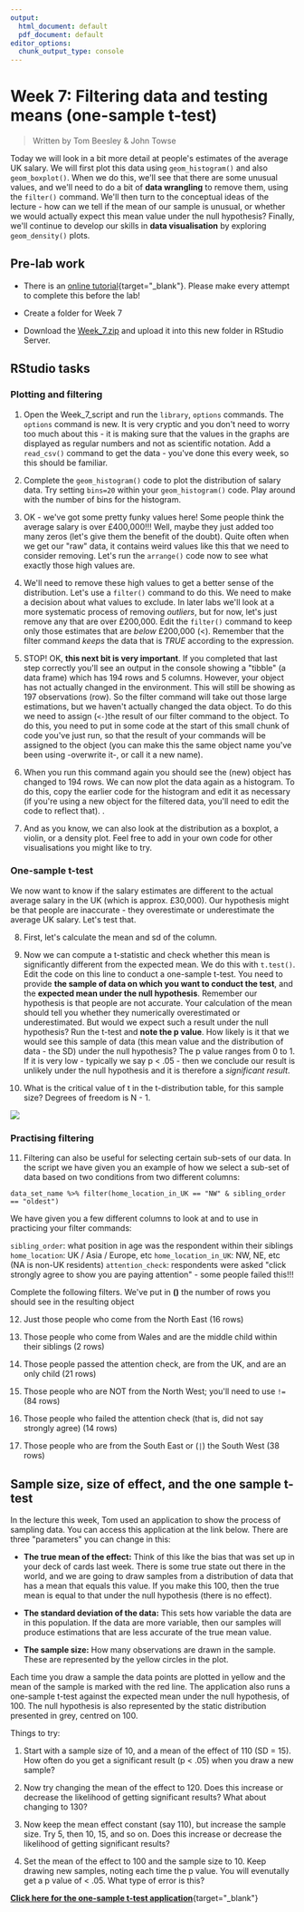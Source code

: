 ```yaml
---
output:
  html_document: default
  pdf_document: default
editor_options: 
  chunk_output_type: console
---
```





# Week 7: Filtering data and testing means (one-sample t-test)

> Written by Tom Beesley & John Towse

Today we will look in a bit more detail at people's estimates of the average UK salary. We will first plot this data using `geom_histogram()` and also `geom_boxplot()`. When we do this, we'll see that there are some unusual values, and we'll need to do a bit of **data wrangling** to remove them, using the `filter()` command. We'll then turn to the conceptual ideas of the lecture - how can we tell if the mean of our sample is unusual, or whether we would actually expect this mean value under the null hypothesis? Finally, we'll continue to develop our skills in **data visualisation** by exploring `geom_density()` plots.

## Pre-lab work

- There is an [online tutorial](https://ma-rconnect.lancs.ac.uk/PSYC121_Week_7_labprep/){target="_blank"}. Please make every attempt to complete this before the lab! 


- Create a folder for Week 7

- Download the [Week_7.zip](files/Week_7/Week_7.zip) and upload it into this new folder in RStudio Server. 

## RStudio tasks

### Plotting and filtering

1. Open the Week_7_script and run the `library`, `options` commands. The `options` command is new. It is very cryptic and you don't need to worry too much about this - it is making sure that the values in the graphs are displayed as regular numbers and not as scientific notation. Add a `read_csv()` command to get the data - you've done this every week, so this should be familiar. 

2. Complete the `geom_histogram()` code to plot the distribution of salary data. Try setting `bins=20` within your `geom_histogram()` code. Play around with the number of bins for the histogram.

3. OK - we've got some pretty funky values here! Some people think the average salary is over £400,000!!! Well, maybe they just added too many zeros (let's give them the benefit of the doubt). Quite often when we get our "raw" data, it contains weird values like this that we need to consider removing. Let's run the `arrange()` code now to see what exactly those high values are.

4. We'll need to remove these high values to get a better sense of the distribution. Let's use a `filter()` command to do this. We need to make a decision about what values to exclude. In later labs we'll look at a more systematic process of removing *outliers*, but for now, let's just remove any that are over £200,000. Edit the `filter()` command to keep only those estimates that are *below* £200,000 (<). Remember that the filter command *keeps* the data that is *TRUE* according to the expression. 

5. STOP! OK, **this next bit is very important**. If you completed that last step correctly you'll see an output in the console showing a "tibble" (a data frame) which has 194 rows and 5 columns. However, your object has not actually changed in the environment. This will still be showing as 197 observations (row). So the filter command will take out those large estimations, but we haven't actually changed the data object. To do this we need to assign (`<-`)the result of our filter command to the object. To do this, you need to put in some code at the start of this small chunk of code you've just run, so that the result of your commands will be assigned to the object (you can make this the same object name you've been using -overwrite it-, or call it a new name).

6. When you run this command again you should see the (new) object has changed to 194 rows. We can now plot the data again as a histogram. To do this, copy the earlier code for the histogram and edit it as necessary (if you're using a new object for the filtered data, you'll need to edit the code to reflect that). .

7. And as you know, we can also look at the distribution as a boxplot, a violin, or a density plot. Feel free to add in your own code for other visualisations you might like to try. 

### One-sample t-test

We now want to know if the salary estimates are different to the actual average salary in the UK (which is approx. £30,000). Our hypothesis might be that people are inaccurate - they overestimate or underestimate the average UK salary. Let's test that.

8. First, let's calculate the mean and sd of the column.

9. Now we can compute a t-statistic and check whether this mean is significantly different from the expected mean. We do this with `t.test()`. Edit the code on this line to conduct a one-sample t-test. You need to provide **the sample of data on which you want to conduct the test**, and the **expected mean under the null hypothesis**. Remember our hypothesis is that people are not accurate. Your calculation of the mean should tell you whether they numerically overestimated or underestimated. But would we expect such a result under the null hypothesis? Run the t-test and **note the p value**. How likely is it that we would see this sample of data (this mean value and the distribution of data - the SD) under the null hypothesis? The p value ranges from 0 to 1. If it is very low - typically we say p < .05 - then we conclude our result is unlikely under the null hypothesis and it is therefore a *significant result*.

10. What is the critical value of t in the t-distribution table, for this sample size? Degrees of freedom is N - 1.


![](files/Week_7/ttable.png) 

### Practising filtering

11. Filtering can also be useful for selecting certain sub-sets of our data. In the script we have given you an example of how we select a sub-set of data based on two conditions from two different columns:

`data_set_name %>% filter(home_location_in_UK == "NW" & sibling_order == "oldest")`
  
We have given you a few different columns to look at and to use in practicing your filter commands:

`sibling_order`: what position in age was the respondent within their siblings
`home_location`: UK / Asia / Europe, etc
`home_location_in_UK`: NW, NE, etc (NA is non-UK residents)
`attention_check`: respondents were asked "click strongly agree to show you are paying attention" - some people failed this!!!

Complete the following filters. We've put in **()** the number of rows you should see in the resulting object

12. Just those people who come from the North East (16 rows)

13. Those people who come from Wales and are the middle child within their siblings (2 rows)

14. Those people passed the attention check, are from the UK, and are an only child (21 rows)

15. Those people who are NOT from the North West; you'll need to use `!=` (84 rows)

16. Those people who failed the attention check (that is, did not say strongly agree) (14 rows)

17. Those people who are from the South East or (`|`) the South West (38 rows)

## Sample size, size of effect, and the one sample t-test

In the lecture this week, Tom used an application to show the process of sampling data. You can access this application at the link below. There are three "parameters" you can change in this:

- **The true mean of the effect:** Think of this like the bias that was set up in your deck of cards last week. There is some true state out there in the world, and we are going to draw samples from a distribution of data that has a mean that equals this value. If you make this 100, then the true mean is equal to that under the null hypothesis (there is no effect).

- **The standard deviation of the data:** This sets how variable the data are in this population. If the data are more variable, then our samples will produce estimations that are less accurate of the true mean value.

- **The sample size:** How many observations are drawn in the sample. These are represented by the yellow circles in the plot.

Each time you draw a sample the data points are plotted in yellow and the mean of the sample is marked with the red line. The application also runs a one-sample t-test against the expected mean under the null hypothesis, of 100. The null hypothesis is also represented by the static distribution presented in grey, centred on 100.

Things to try:

1. Start with a sample size of 10, and a mean of the effect of 110 (SD = 15). How often do you get a significant result (p < .05) when you draw a new sample?

2. Now try changing the mean of the effect to 120. Does this increase or decrease the likelihood of getting significant results? What about changing to 130?

3. Now keep the mean effect constant (say 110), but increase the sample size. Try 5, then 10, 15, and so on. Does this increase or decrease the likelihood of getting significant results?

4. Set the mean of the effect to 100 and the sample size to 10. Keep drawing new samples, noting each time the p value. You will evenutally get a p value of < .05. What type of error is this?


[**Click here for the one-sample t-test application**](https://ma-rconnect.lancs.ac.uk/one_sample_t){target="_blank"}
